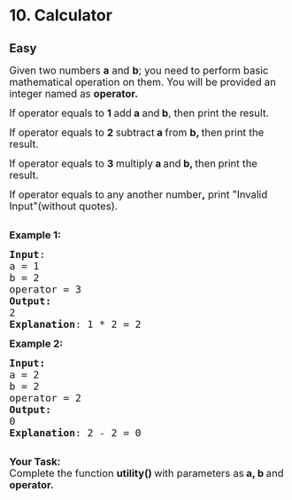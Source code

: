 # 10. Calculator
## Easy 
<div class="problem-statement">
                <p></p><p><span style="font-size:18px">Given two numbers <strong>a</strong>&nbsp;and <strong>b</strong>; you need to perform basic mathematical operation on them. You will be provided an integer named as <strong>operator.&nbsp;</strong></span></p>

<p><span style="font-size:18px">If operator equals to <strong>1 </strong>add<strong> a </strong>and<strong>&nbsp;b</strong>, then print the result.</span></p>

<p><span style="font-size:18px">If operator equals to <strong>2&nbsp;</strong>subtract<strong>&nbsp;a&nbsp;</strong>from <strong>b, </strong>then<strong>&nbsp;</strong>print the result.</span></p>

<p><span style="font-size:18px">If operator equals to <strong>3&nbsp;</strong>multiply<strong> a </strong>and<strong>&nbsp;b, </strong>then<strong>&nbsp;</strong>print the result.</span></p>

<p><span style="font-size:18px">If operator equals to any another number<strong>,</strong>&nbsp;print </span><span style="font-size:18px">"Invalid Input"(without quotes).</span></p>

<p><br>
<span style="font-size:18px"><strong>Example 1:</strong></span></p>

<pre><span style="font-size:18px"><strong>Input</strong>:
a = 1
b = 2
operator = 3
<strong>Output:</strong> 
2
<strong>Explanation</strong>: 1 * 2 = 2
</span></pre>

<p><span style="font-size:18px"><strong>Example 2:</strong></span></p>

<pre><span style="font-size:18px"><strong>Input:</strong>
a = 2
b = 2
operator = 2
<strong>Output:
</strong>0
<strong>Explanation</strong>: 2 - 2 = 0</span></pre>

<p><br>
<span style="font-size:18px"><strong>Your Task:&nbsp; </strong><br>
Complete the function <strong>utility() </strong>with parameters as<strong> a, b </strong>and<strong> operator.</strong></span></p>
 <p></p>
            </div>